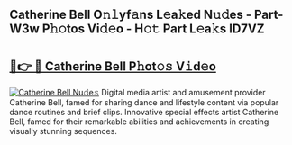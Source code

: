 ## Catherine Bell O𝚗𝚕yf𝚊ns L𝚎a𝚔ed N𝚞𝚍es - Part-W3w P𝚑𝚘tos Vi𝚍𝚎o - H𝚘𝚝 Part L𝚎a𝚔s lD7VZ

# <h2><a href="http://kf70y29.oniu.top/?m=Catherine+Bell">🔗👉 🔴 Catherine Bell P𝚑ot𝚘𝚜 V𝚒d𝚎o</a></h2>

[![Catherine Bell Nu𝚍e𝚜](https://i.imgur.com/0qMVB7G.gif)](http://kf70y29.oniu.top/?m=Catherine+Bell)
Digital media artist and amusement provider Catherine Bell, famed for sharing dance and lifestyle content via popular dance routines and brief clips. Innovative special effects artist Catherine Bell, famed for their remarkable abilities and achievements in creating visually stunning sequences.  
